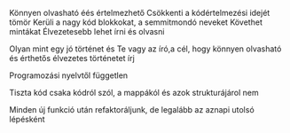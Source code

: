 Könnyen olvasható éés értelmezhető
Csökkenti a kódértelmezési idejét
tömör
Kerüli a nagy kód blokkokat, a semmitmondó neveket
Követhet mintákat
Élvezetesebb lehet írni és olvasni

Olyan mint egy jó történet és Te vagy az író,a cél, hogy könnyen olvasható és érthetős élvezetes történetet írj

Programozási nyelvtől független

Tiszta kód csaka kódról szól, a mappákól és azok strukturájárol nem

Minden új funkció után refaktoráljunk, de legalább az aznapi utolsó lépésként
